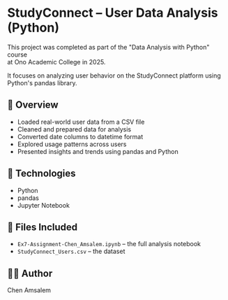 # StudyConnect – User Data Analysis (Python)

This project was completed as part of the "Data Analysis with Python" course  
at Ono Academic College in 2025.

It focuses on analyzing user behavior on the StudyConnect platform using Python's pandas library.

## 📘 Overview
- Loaded real-world user data from a CSV file
- Cleaned and prepared data for analysis
- Converted date columns to datetime format
- Explored usage patterns across users
- Presented insights and trends using pandas and Python

## 🧰 Technologies
- Python
- pandas
- Jupyter Notebook

## 📁 Files Included
- `Ex7-Assignment-Chen_Amsalem.ipynb` – the full analysis notebook
- `StudyConnect_Users.csv` – the dataset 

## 👨‍💻 Author
Chen Amsalem
